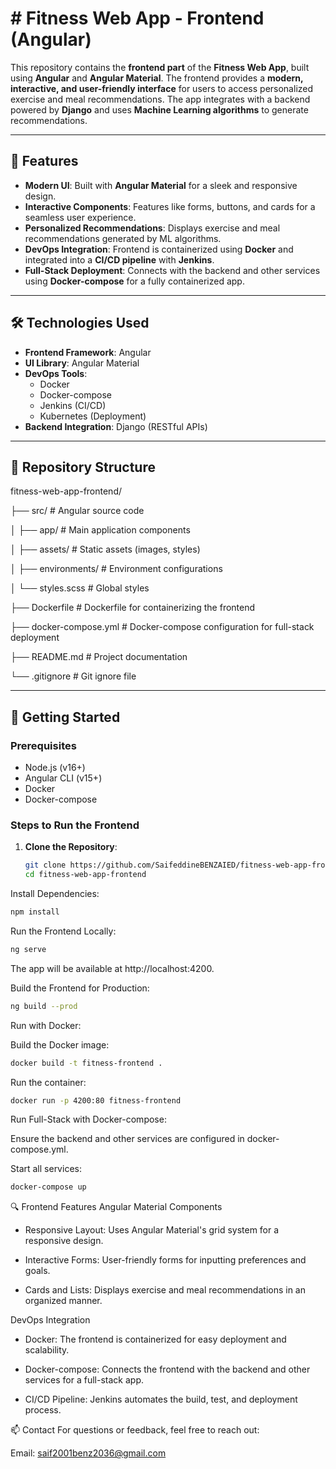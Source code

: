 # # Fitness Web App - Frontend (Angular)

This repository contains the **frontend part** of the **Fitness Web App**, built using **Angular** and **Angular Material**. The frontend provides a **modern, interactive, and user-friendly interface** for users to access personalized exercise and meal recommendations. The app integrates with a backend powered by **Django** and uses **Machine Learning algorithms** to generate recommendations.

---

## 🚀 Features

- **Modern UI**: Built with **Angular Material** for a sleek and responsive design.
- **Interactive Components**: Features like forms, buttons, and cards for a seamless user experience.
- **Personalized Recommendations**: Displays exercise and meal recommendations generated by ML algorithms.
- **DevOps Integration**: Frontend is containerized using **Docker** and integrated into a **CI/CD pipeline** with **Jenkins**.
- **Full-Stack Deployment**: Connects with the backend and other services using **Docker-compose** for a fully containerized app.

---

## 🛠️ Technologies Used

- **Frontend Framework**: Angular
- **UI Library**: Angular Material
- **DevOps Tools**:
  - Docker
  - Docker-compose
  - Jenkins (CI/CD)
  - Kubernetes (Deployment)
- **Backend Integration**: Django (RESTful APIs)

---

## 📂 Repository Structure

fitness-web-app-frontend/

├── src/ # Angular source code

│ ├── app/ # Main application components

│ ├── assets/ # Static assets (images, styles)

│ ├── environments/ # Environment configurations

│ └── styles.scss # Global styles

├── Dockerfile # Dockerfile for containerizing the frontend

├── docker-compose.yml # Docker-compose configuration for full-stack deployment

├── README.md # Project documentation

└── .gitignore # Git ignore file


---

## 🚀 Getting Started

### Prerequisites
- Node.js (v16+)
- Angular CLI (v15+)
- Docker
- Docker-compose

### Steps to Run the Frontend

1. **Clone the Repository**:
   ```bash
   git clone https://github.com/SaifeddineBENZAIED/fitness-web-app-frontend.git
   cd fitness-web-app-frontend
   
Install Dependencies:

```bash
npm install
```

Run the Frontend Locally:

```bash
ng serve
```

The app will be available at http://localhost:4200.

Build the Frontend for Production:

```bash
ng build --prod
```

Run with Docker:

Build the Docker image:

```bash
docker build -t fitness-frontend .
```

Run the container:

```bash
docker run -p 4200:80 fitness-frontend
```

Run Full-Stack with Docker-compose:

Ensure the backend and other services are configured in docker-compose.yml.

Start all services:

```bash
docker-compose up
```

🔍 Frontend Features
Angular Material Components

- Responsive Layout: Uses Angular Material's grid system for a responsive design.

- Interactive Forms: User-friendly forms for inputting preferences and goals.

- Cards and Lists: Displays exercise and meal recommendations in an organized manner.

DevOps Integration

- Docker: The frontend is containerized for easy deployment and scalability.

- Docker-compose: Connects the frontend with the backend and other services for a full-stack app.

- CI/CD Pipeline: Jenkins automates the build, test, and deployment process.

📫 Contact
For questions or feedback, feel free to reach out:

Email: saif2001benz2036@gmail.com
